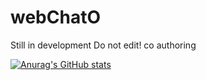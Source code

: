 # webChatO


Still in development 
Do not edit!
co authoring

[![Anurag's GitHub stats](https://github-readme-stats.vercel.app/api?username=ShafSpecs)](https://github.com/PiMiracle/github-readme-stats)
